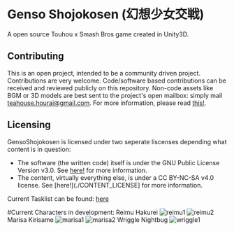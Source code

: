 # Genso Shojokosen (幻想少女交戦)

A open source Touhou x Smash Bros game created in Unity3D.

## Contributing

This is an open project, intended to be a community driven project. Contributions are very welcome. Code/software based contributions can be received and reviewed publicly on this repository. Non-code assets like BGM or 3D models are best sent to the project's open mailbox: simply mail teahouse.hourai@gmail.com. For more information, please read [this!](./CONTRIBUTING.md).

## Licensing

GensoShojokosen is licensed under two seperate liscenses depending what content is in question:  
- The software (the written code) itself is under the GNU Public License Version v3.0. See [here!](./SOFTWARE_LICENSE) for more information.
- The content, virtually everything else, is under a CC BY-NC-SA v4.0 license. See [here!](./CONTENT_LICENSE] for more information.

Current Tasklist can be found: [here](https://docs.google.com/spreadsheets/d/1oKmk5Pt0sEq07N8LBrtpubHbIbrXA5xlrI05jgub4hE/edit?usp=sharing)

#Current Characters in development:
Reimu Hakurei
![reimu1](http://i.imgur.com/4xOI9Sp.jpg)
![reimu2](http://i.imgur.com/CrgMNDe.jpg)
Marisa Kirisame
![marisa1](http://i.imgur.com/rdCGeXu.jpg)
![marisa2](http://i.imgur.com/7VYVhkr.jpg)
Wriggle Nightbug
![wriggle1](http://i.imgur.com/qBR9XVg.jpg)